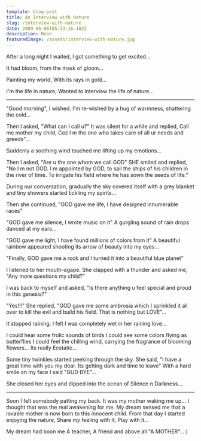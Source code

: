 ```yaml
---
template: blog-post
title: An Interview with Nature
slug: /interview-with-nature
date: 2009-06-06T05:53:16.102Z
description: Neon
featuredImage: /assets/interview-with-nature.jpg
---
```


After a long night I waited,
I got something to get excited...

It had bloom,
from the mask of gloom...

Painting my world,
With its rays in gold...

I'm the life in nature,
Wanted to interview the life of nature...

---

"Good morning", I wished.
I'm re-wished by a hug of warmness, shattering the cold...

Then I asked, "What can I call u?"
It was silent for a while and replied, Call me mother my child, Coz I m the one who takes care of all ur needs and greeds"...

Suddenly a soothing wind touched me lifting up my emotions...

Then I asked, "Are u the one whom we call GOD"
SHE smiled and replied, "No I m not GOD. I m appointed by GOD, to sail the ships of his children in the river of time. To irrigate his field where he has sown the seeds of life."

During our conversation, gradually the sky covered itself with a grey blanket and tiny showers started tickling my spirits...

Then she continued,
"GOD gave me life, I have designed innumerable races"

"GOD gave me silence, I wrote music on it"
A gurgling sound of rain drops danced at my ears...

"GOD gave me light, I have found millions of colors from it"
A beautiful rainbow appeared shooting its arrow of beauty into my eyes...

"Finally, GOD gave me a rock and I turned it into a beautiful blue planet"

I listened to her mouth-agape. She clapped with a thunder and asked me, "Any more questions my child?"

I was back to myself and asked, "Is there anything u feel special and proud in this genesis?"

"Yes!!!" She replied, "GOD gave me some ambrosia which I sprinkled it all over to kill the evil and build his field. That is nothing but LOVE"...

It stopped raining. I felt I was completely wet in her raining love...

I could hear some frolic sounds of birds
I could see some colors flying as butterflies
I could feel the chilling wind, carrying the fragrance of blooming flowers...
Its really Ecstatic...

Some tiny twinkles started peeking through the sky.
She said, "I have a great time with you my dear. Its getting dark and time to leave"
With a hard smile on my face I said "GUD BYE"...

She closed her eyes and dipped into the ocean of Silence n Darkness...

---

Soon I felt somebody patting my back. It was my mother waking me up...
I thought that was the real awakening for me.
My dream sensed me that a lovable mother is now born to this innocent child.
From that day I started enjoying the nature, Share my feeling with it, Play with it...

My dream had boon me A teacher, A friend and above all "A MOTHER"...:)